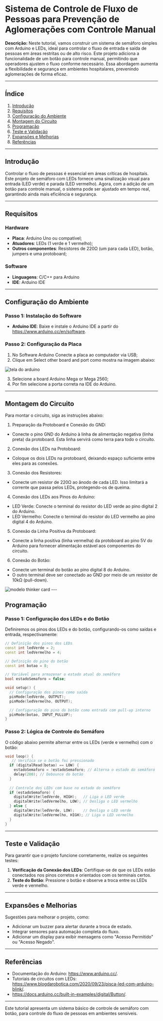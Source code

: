 # Sistema de Controle de Fluxo de Pessoas para Prevenção de Aglomerações com Controle Manual

**Descrição:**  Neste tutorial, vamos construir um sistema de semáforo simples com Arduino e LEDs, ideal para controlar o fluxo de entrada e saída de pessoas em áreas restritas ou de alto risco. Este projeto adiciona a funcionalidade de um botão para controle manual, permitindo que operadores ajustem o fluxo conforme necessário. Essa abordagem aumenta a flexibilidade e segurança em ambientes hospitalares, prevenindo aglomerações de forma eficaz.

---

## Índice

1. [Introdução](#introdução)
2. [Requisitos](#requisitos)
3. [Configuração do Ambiente](#configuração-do-ambiente)
4. [Montagem do Circuito](#montagem-do-circuito)
5. [Programação](#programação)
6. [Teste e Validação](#teste-e-validação)
7. [Expansões e Melhorias](#expansões-e-melhorias)
8. [Referências](#referências)

---

## Introdução

Controlar o fluxo de pessoas é essencial em áreas críticas de hospitais. Este projeto de semáforo com LEDs fornece uma sinalização visual para entrada (LED verde) e parada (LED vermelho). Agora, com a adição de um botão para controle manual, o sistema pode ser ajustado em tempo real, garantindo ainda mais eficiência e segurança.

---

## Requisitos

### Hardware

- **Placa**: Arduino Uno ou compatível;
- **Atuadores**: LEDs (1 verde e 1 vermelho);
- **Outros componentes**: Resistores de 220Ω (um para cada LED), botão, jumpers e uma protoboard;

### Software

- **Linguagens**: C/C++ para Arduino
- **IDE**: Arduino IDE

---

## Configuração do Ambiente

### Passo 1: Instalação do Software

- **Arduino IDE**: Baixe e instale o Arduino IDE a partir do https://www.arduino.cc/en/software.

### Passo 2: Configuração da Placa

1. No Software Arduino Conecte a placa ao computador via USB;
2. Clique em Select other board and port como mostra na imagem abaixo:
   
  <img src="tela_arduino.png" alt="tela do arduino" />
  
3. Selecione a board Arduino Mega or Mega 2560;
4. Por fim selecione a porta correta na IDE do Arduino.

---

## Montagem do Circuito

Para montar o circuito, siga as instruções abaixo:

1. Preparação da Protoboard e Conexão do GND:
- Conecte o pino GND do Arduino à linha de alimentação negativa (linha preta) da protoboard. Esta linha servirá como terra para todo o circuito.

2. Conexão dos LEDs na Protoboard:

- Coloque os dois LEDs na protoboard, deixando espaço suficiente entre eles para as conexões.

3. Conexão dos Resistores:

- Conecte um resistor de 220Ω ao ânodo de cada LED. Isso limitará a corrente que passa pelos LEDs, protegendo-os de queima.

4. Conexão dos LEDs aos Pinos do Arduino:

- LED Verde: Conecte o terminal do resistor do LED verde ao pino digital 2 do Arduino.
- LED Vermelho: Conecte o terminal do resistor do LED vermelho ao pino digital 4 do Arduino.

5. Conexão da Linha Positiva da Protoboard:

- Conecte a linha positiva (linha vermelha) da protoboard ao pino 5V do Arduino para fornecer alimentação estável aos componentes do circuito.

6. Conexão do Botão:

- Conecte um terminal do botão ao pino digital 8 do Arduino.
- O outro terminal deve ser conectado ao GND por meio de um resistor de 10kΩ (pull-down).

<img src="modelo thinker card.png" alt="modelo thinker card" />
---

## Programação

### Passo 1: Configuração dos LEDs e do Botão

Definiremos os pinos dos LEDs e do botão, configurando-os como saídas e entrada, respectivamente:

```cpp
// Definição dos pinos dos LEDs
const int ledVerde = 2;
const int ledVermelho = 4;

// Definição do pino do botão
const int botao = 8;

// Variável para armazenar o estado atual do semáforo
bool estadoSemaforo = false;

void setup() {
  // Configuração dos pinos como saída
  pinMode(ledVerde, OUTPUT);
  pinMode(ledVermelho, OUTPUT);

  // Configuração do pino do botão como entrada com pull-up interno
  pinMode(botao, INPUT_PULLUP);
}
```

### Passo 2: Lógica de Controle do Semáforo

O código abaixo permite alternar entre os LEDs (verde e vermelho) com o botão:

```cpp
void loop() {
   // Verifica se o botão foi pressionado
  if (digitalRead(botao) == LOW) { 
    estadoSemaforo = !estadoSemaforo; // Alterna o estado do semáforo
    delay(200); // Debounce do botão
  }
  
  // Controle dos LEDs com base no estado do semáforo
  if (estadoSemaforo) {
    digitalWrite(ledVerde, HIGH);   // Liga o LED verde
    digitalWrite(ledVermelho, LOW); // Desliga o LED vermelho
  } else {
    digitalWrite(ledVerde, LOW);    // Desliga o LED verde
    digitalWrite(ledVermelho, HIGH); // Liga o LED vermelho
  }
}
```

---

## Teste e Validação

Para garantir que o projeto funcione corretamente, realize os seguintes testes:

1. **Verificação da Conexão dos LEDs**: Certifique-se de que os LEDs estão conectados nos pinos corretos e orientados com os terminais certos.
2. **Teste do Botão**: Pressione o botão e observe a troca entre os LEDs verde e vermelho.

---

## Expansões e Melhorias

Sugestões para melhorar o projeto, como:

- Adicionar um buzzer para alertar durante a troca de estado.
- Integrar sensores para automação completa do fluxo.
- Adicionar um display para exibir mensagens como "Acesso Permitido" ou "Acesso Negado".

---

## Referências

- Documentação do Arduino: https://www.arduino.cc/.
- Tutoriais de circuitos com LEDs: https://www.blogdarobotica.com/2020/09/23/pisca-led-com-arduino-blink/.
- https://docs.arduino.cc/built-in-examples/digital/Button/.

---

Este tutorial apresenta um sistema básico de controle de semáforo com botão, para controle do fluxo de pessoas em ambientes sensíveis.
